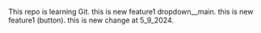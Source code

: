 This repo is learning Git.
this is new feature1 dropdown__main.
this is new feature1 (button).
this is new change at 5_9_2024.